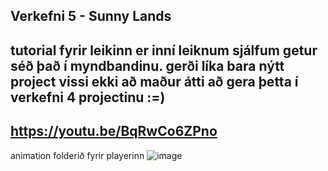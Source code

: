 Verkefni 5 - Sunny Lands
------------------------ 
tutorial fyrir leikinn er inní leiknum sjálfum getur séð það í myndbandinu. gerði líka bara nýtt project vissi ekki að maður átti að gera þetta í verkefni 4 projectinu :=)
------------------------
https://youtu.be/BqRwCo6ZPno
------------------------
animation folderið fyrir playerinn
![image](https://user-images.githubusercontent.com/70168436/236965398-2d9bc640-22e0-427d-b5ca-bef9515ab9a3.png)

